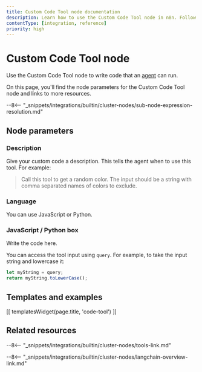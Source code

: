 ```yaml
---
title: Custom Code Tool node documentation
description: Learn how to use the Custom Code Tool node in n8n. Follow technical documentation to integrate Custom Code Tool node into your workflows.
contentType: [integration, reference]
priority: high
---
```


# Custom Code Tool node

Use the Custom Code Tool node to write code that an [agent](/glossary.md#ai-agent) can run.

On this page, you'll find the node parameters for the Custom Code Tool node and links to more resources.

--8<-- "_snippets/integrations/builtin/cluster-nodes/sub-node-expression-resolution.md"

## Node parameters

### Description

Give your custom code a description. This tells the agent when to use this tool. For example:

> Call this tool to get a random color. The input should be a string with comma separated names of colors to exclude.

### Language

You can use JavaScript or Python.

### JavaScript / Python box

Write the code here.

You can access the tool input using `query`. For example, to take the input string and lowercase it:

```js
let myString = query;
return myString.toLowerCase();
```

## Templates and examples

<!-- see https://www.notion.so/n8n/Pull-in-templates-for-the-integrations-pages-37c716837b804d30a33b47475f6e3780 -->
[[ templatesWidget(page.title, 'code-tool') ]]

## Related resources

--8<-- "_snippets/integrations/builtin/cluster-nodes/tools-link.md"

--8<-- "_snippets/integrations/builtin/cluster-nodes/langchain-overview-link.md"


